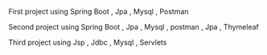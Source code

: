 First project using Spring Boot , Jpa , Mysql , Postman

Second project using Spring Boot , Jpa , Mysql , postman , Jpa , Thymeleaf

Third project using  Jsp , Jdbc , Mysql , Servlets 

